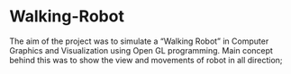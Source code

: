 # Walking-Robot
The aim of the project was to simulate a “Walking Robot” in
Computer Graphics and Visualization using Open GL programming. Main concept
behind this was to show the view and movements of robot in all direction;
